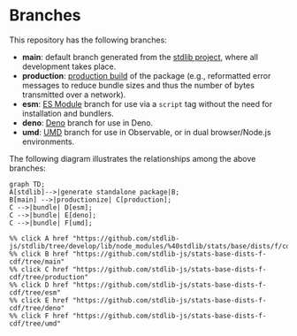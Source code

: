<!--

@license Apache-2.0

Copyright (c) 2022 The Stdlib Authors.

Licensed under the Apache License, Version 2.0 (the "License");
you may not use this file except in compliance with the License.
You may obtain a copy of the License at

    http://www.apache.org/licenses/LICENSE-2.0

Unless required by applicable law or agreed to in writing, software
distributed under the License is distributed on an "AS IS" BASIS,
WITHOUT WARRANTIES OR CONDITIONS OF ANY KIND, either express or implied.
See the License for the specific language governing permissions and
limitations under the License.

-->

# Branches

This repository has the following branches:

-   **main**: default branch generated from the [stdlib project][stdlib-url], where all development takes place.
-   **production**: [production build][production-url] of the package (e.g., reformatted error messages to reduce bundle sizes and thus the number of bytes transmitted over a network).
-   **esm**: [ES Module][esm-url] branch for use via a `script` tag without the need for installation and bundlers.
-   **deno**: [Deno][deno-url] branch for use in Deno.
-   **umd**: [UMD][umd-url] branch for use in Observable, or in dual browser/Node.js environments.

The following diagram illustrates the relationships among the above branches:

```mermaid
graph TD;
A[stdlib]-->|generate standalone package|B;
B[main] -->|productionize| C[production];
C -->|bundle| D[esm];
C -->|bundle| E[deno];
C -->|bundle| F[umd];

%% click A href "https://github.com/stdlib-js/stdlib/tree/develop/lib/node_modules/%40stdlib/stats/base/dists/f/cdf"
%% click B href "https://github.com/stdlib-js/stats-base-dists-f-cdf/tree/main"
%% click C href "https://github.com/stdlib-js/stats-base-dists-f-cdf/tree/production"
%% click D href "https://github.com/stdlib-js/stats-base-dists-f-cdf/tree/esm"
%% click E href "https://github.com/stdlib-js/stats-base-dists-f-cdf/tree/deno"
%% click F href "https://github.com/stdlib-js/stats-base-dists-f-cdf/tree/umd"
```

[stdlib-url]: https://github.com/stdlib-js/stdlib/tree/develop/lib/node_modules/%40stdlib/stats/base/dists/f/cdf
[production-url]: https://github.com/stdlib-js/stats-base-dists-f-cdf/tree/production
[deno-url]: https://github.com/stdlib-js/stats-base-dists-f-cdf/tree/deno
[umd-url]: https://github.com/stdlib-js/stats-base-dists-f-cdf/tree/umd
[esm-url]: https://github.com/stdlib-js/stats-base-dists-f-cdf/tree/esm